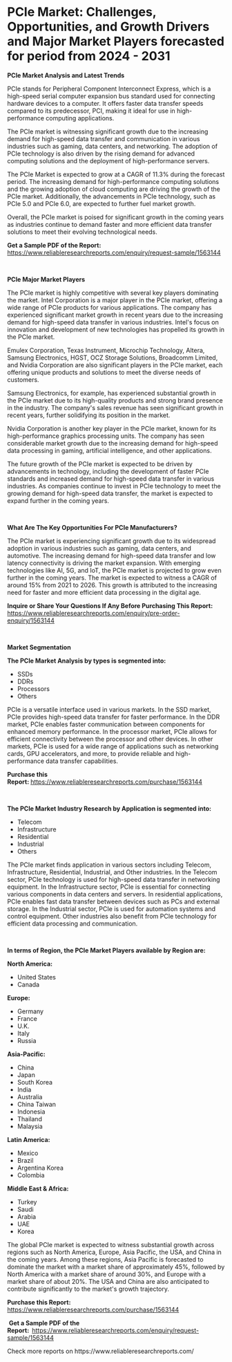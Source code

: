 <p><h1>PCIe Market: Challenges, Opportunities, and Growth Drivers and Major Market Players forecasted for period from 2024 - 2031</h1></p><p><strong>PCIe Market Analysis and Latest Trends</strong></p>
<p><p>PCIe stands for Peripheral Component Interconnect Express, which is a high-speed serial computer expansion bus standard used for connecting hardware devices to a computer. It offers faster data transfer speeds compared to its predecessor, PCI, making it ideal for use in high-performance computing applications.</p><p>The PCIe market is witnessing significant growth due to the increasing demand for high-speed data transfer and communication in various industries such as gaming, data centers, and networking. The adoption of PCIe technology is also driven by the rising demand for advanced computing solutions and the deployment of high-performance servers.</p><p>The PCIe Market is expected to grow at a CAGR of 11.3% during the forecast period. The increasing demand for high-performance computing solutions and the growing adoption of cloud computing are driving the growth of the PCIe market. Additionally, the advancements in PCIe technology, such as PCIe 5.0 and PCIe 6.0, are expected to further fuel market growth.</p><p>Overall, the PCIe market is poised for significant growth in the coming years as industries continue to demand faster and more efficient data transfer solutions to meet their evolving technological needs.</p></p>
<p><strong>Get a Sample PDF of the Report:&nbsp;</strong> <a href="https://www.reliableresearchreports.com/enquiry/request-sample/1563144">https://www.reliableresearchreports.com/enquiry/request-sample/1563144</a></p>
<p>&nbsp;</p>
<p><strong>PCIe Major Market Players</strong></p>
<p><p>The PCIe market is highly competitive with several key players dominating the market. Intel Corporation is a major player in the PCIe market, offering a wide range of PCIe products for various applications. The company has experienced significant market growth in recent years due to the increasing demand for high-speed data transfer in various industries. Intel's focus on innovation and development of new technologies has propelled its growth in the PCIe market.</p><p>Emulex Corporation, Texas Instrument, Microchip Technology, Altera, Samsung Electronics, HGST, OCZ Storage Solutions, Broadcomm Limited, and Nvidia Corporation are also significant players in the PCIe market, each offering unique products and solutions to meet the diverse needs of customers.</p><p>Samsung Electronics, for example, has experienced substantial growth in the PCIe market due to its high-quality products and strong brand presence in the industry. The company's sales revenue has seen significant growth in recent years, further solidifying its position in the market.</p><p>Nvidia Corporation is another key player in the PCIe market, known for its high-performance graphics processing units. The company has seen considerable market growth due to the increasing demand for high-speed data processing in gaming, artificial intelligence, and other applications.</p><p>The future growth of the PCIe market is expected to be driven by advancements in technology, including the development of faster PCIe standards and increased demand for high-speed data transfer in various industries. As companies continue to invest in PCIe technology to meet the growing demand for high-speed data transfer, the market is expected to expand further in the coming years.</p></p>
<p>&nbsp;</p>
<p><strong>What Are The Key Opportunities For PCIe Manufacturers?</strong></p>
<p><p>The PCIe market is experiencing significant growth due to its widespread adoption in various industries such as gaming, data centers, and automotive. The increasing demand for high-speed data transfer and low latency connectivity is driving the market expansion. With emerging technologies like AI, 5G, and IoT, the PCIe market is projected to grow even further in the coming years. The market is expected to witness a CAGR of around 15% from 2021 to 2026. This growth is attributed to the increasing need for faster and more efficient data processing in the digital age.</p></p>
<p><strong>Inquire or Share Your Questions If Any Before Purchasing This Report:</strong> <a href="https://www.reliableresearchreports.com/enquiry/pre-order-enquiry/1563144">https://www.reliableresearchreports.com/enquiry/pre-order-enquiry/1563144</a></p>
<p>&nbsp;</p>
<p><strong>Market Segmentation</strong></p>
<p><strong>The PCIe Market Analysis by types is segmented into:</strong></p>
<p><ul><li>SSDs</li><li>DDRs</li><li>Processors</li><li>Others</li></ul></p>
<p><p>PCIe is a versatile interface used in various markets. In the SSD market, PCIe provides high-speed data transfer for faster performance. In the DDR market, PCIe enables faster communication between components for enhanced memory performance. In the processor market, PCIe allows for efficient connectivity between the processor and other devices. In other markets, PCIe is used for a wide range of applications such as networking cards, GPU accelerators, and more, to provide reliable and high-performance data transfer capabilities.</p></p>
<p><strong>Purchase this Report:&nbsp;</strong><a href="https://www.reliableresearchreports.com/purchase/1563144">https://www.reliableresearchreports.com/purchase/1563144</a></p>
<p>&nbsp;</p>
<p><strong>The PCIe Market Industry Research by Application is segmented into:</strong></p>
<p><ul><li>Telecom</li><li>Infrastructure</li><li>Residential</li><li>Industrial</li><li>Others</li></ul></p>
<p><p>The PCIe market finds application in various sectors including Telecom, Infrastructure, Residential, Industrial, and Other industries. In the Telecom sector, PCIe technology is used for high-speed data transfer in networking equipment. In the Infrastructure sector, PCIe is essential for connecting various components in data centers and servers. In residential applications, PCIe enables fast data transfer between devices such as PCs and external storage. In the Industrial sector, PCIe is used for automation systems and control equipment. Other industries also benefit from PCIe technology for efficient data processing and communication.</p></p>
<p>&nbsp;</p>
<p><strong>In terms of Region, the PCIe Market Players available by Region are:</strong></p>
<p>
    <p> <strong> North America: </strong>
        <ul>
            <li>United States</li>
            <li>Canada</li>
        </ul>
        </p> 
    <p> <strong> Europe: </strong>
        <ul>
            <li>Germany</li>
            <li>France</li>
            <li>U.K.</li>
            <li>Italy</li>
            <li>Russia</li>
        </ul>
        </p> 
    <p> <strong> Asia-Pacific: </strong>
        <ul>
            <li>China</li>
            <li>Japan</li>
            <li>South Korea</li>
            <li>India</li>
            <li>Australia</li>
            <li>China Taiwan</li>
            <li>Indonesia</li>
            <li>Thailand</li>
            <li>Malaysia</li>
        </ul>
        </p> 
    <p> <strong> Latin America: </strong>
        <ul>
            <li>Mexico</li>
            <li>Brazil</li>
            <li>Argentina Korea</li>
            <li>Colombia</li>
        </ul>
        </p> 
    <p> <strong> Middle East & Africa: </strong>
        <ul>
            <li>Turkey</li>
            <li>Saudi</li>
            <li>Arabia</li>
            <li>UAE</li>
            <li>Korea</li>
        </ul>
    </p>
    </p>
<p><p>The global PCIe market is expected to witness substantial growth across regions such as North America, Europe, Asia Pacific, the USA, and China in the coming years. Among these regions, Asia Pacific is forecasted to dominate the market with a market share of approximately 45%, followed by North America with a market share of around 30%, and Europe with a market share of about 20%. The USA and China are also anticipated to contribute significantly to the market's growth trajectory.</p></p>
<p><strong>Purchase this Report: </strong><a href="https://www.reliableresearchreports.com/purchase/1563144">https://www.reliableresearchreports.com/purchase/1563144</a></p>
<p>&nbsp;<strong>Get a Sample PDF of the Report:&nbsp;&nbsp;</strong><a href="https://www.reliableresearchreports.com/enquiry/request-sample/1563144">https://www.reliableresearchreports.com/enquiry/request-sample/1563144</a></p>
<p><strong></strong></p>
<p>Check more reports on https://www.reliableresearchreports.com/</p>
